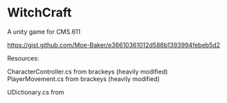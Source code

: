 # WitchCraft
A unity game for CMS.611


https://gist.github.com/Moe-Baker/e36610361012d586b1393994febeb5d2



Resources:

CharacterController.cs from brackeys (heavily modified)
PlayerMovement.cs from brackeys (heavily modified)

UDictionary.cs from